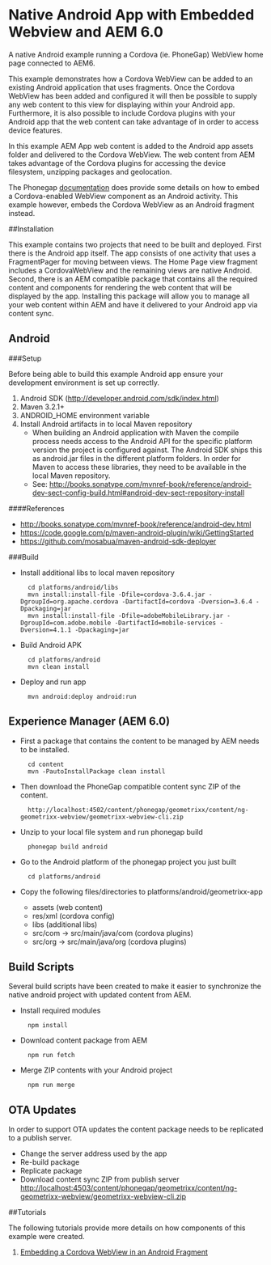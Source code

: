 Native Android App with Embedded Webview and AEM 6.0
===========

A native Android example running a Cordova (ie. PhoneGap) WebView home page connected to AEM6.

This example demonstrates how a Cordova WebView can be added to an existing Android application that uses fragments.  Once the Cordova WebView
has been added and configured it will then be possible to supply any web content to this view for displaying within your Android app.  Furthermore,
it is also possible to include Cordova plugins with your Android app that the web content can take advantage of in order to access device features.

In this example AEM App web content is added to the Android app assets folder and delivered to the Cordova WebView.  The web content from AEM takes
advantage of the Cordova plugins for accessing the device filesystem, unzipping packages and geolocation.

The Phonegap [documentation](http://docs.phonegap.com/en/3.4.0/guide_platforms_android_webview.md.html) does provide some details on how to embed a Cordova-enabled WebView component as an Android activity.
This example however, embeds the Cordova WebView as an Android fragment instead.


##Installation

This example contains two projects that need to be built and deployed.  First there is the Android app itself.  The app
consists of one activity that uses a FragmentPager for moving between views.  The Home Page view fragment includes a CordovaWebView and
the remaining views are native Android.  Second, there is an AEM compatible package that contains all the required content and components for
rendering the web content that will be displayed by the app.  Installing this package will allow you to manage all your web content within AEM
and have it delivered to your Android app via content sync.

Android
----

###Setup

Before being able to build this example Android app ensure your development environment is set up correctly.

1. Android SDK (http://developer.android.com/sdk/index.html)
1. Maven 3.2.1+
1. ANDROID_HOME environment variable
1. Install Android artifacts in to local Maven repository
    - When building an Android application with Maven the compile process needs access to the Android API for the specific platform version the project is configured against. The Android SDK ships this as android.jar files in the different platform folders. In order for Maven to access these libraries, they need to be available in the local Maven repository.
    - See: <http://books.sonatype.com/mvnref-book/reference/android-dev-sect-config-build.html#android-dev-sect-repository-install>

####References

- <http://books.sonatype.com/mvnref-book/reference/android-dev.html>
- <https://code.google.com/p/maven-android-plugin/wiki/GettingStarted>
- <https://github.com/mosabua/maven-android-sdk-deployer>

###Build

* Install additional libs to local maven repository

        cd platforms/android/libs
        mvn install:install-file -Dfile=cordova-3.6.4.jar -DgroupId=org.apache.cordova -DartifactId=cordova -Dversion=3.6.4 -Dpackaging=jar
        mvn install:install-file -Dfile=adobeMobileLibrary.jar -DgroupId=com.adobe.mobile -DartifactId=mobile-services -Dversion=4.1.1 -Dpackaging=jar

* Build Android APK

        cd platforms/android
        mvn clean install

* Deploy and run app

        mvn android:deploy android:run



Experience Manager (AEM 6.0)
----

* First a package that contains the content to be managed by AEM needs to be installed.

        cd content
        mvn -PautoInstallPackage clean install

* Then download the PhoneGap compatible content sync ZIP of the content.

        http://localhost:4502/content/phonegap/geometrixx/content/ng-geometrixx-webview/geometrixx-webview-cli.zip

* Unzip to your local file system and run phonegap build

        phonegap build android

* Go to the Android platform of the phonegap project you just built

        cd platforms/android

* Copy the following files/directories to platforms/android/geometrixx-app
    * assets (web content)
    * res/xml (cordova config)
    * libs (additional libs)
    * src/com -> src/main/java/com (cordova plugins)
    * src/org -> src/main/java/org (cordova plugins)
    
Build Scripts
----

Several build scripts have been created to make it easier to synchronize the native android project with updated content from AEM.

* Install required modules

        npm install
        
* Download content package from AEM

        npm run fetch
        
* Merge ZIP contents with your Android project
        
        npm run merge        

OTA Updates
----

In order to support OTA updates the content package needs to be replicated to a publish server.

* Change the server address used by the app
* Re-build package
* Replicate package
* Download content sync ZIP from publish server
        <http://localhost:4503/content/phonegap/geometrixx/content/ng-geometrixx-webview/geometrixx-webview-cli.zip>

##Tutorials

The following tutorials provide more details on how components of this example were created.

1. [Embedding a Cordova WebView in an Android Fragment](https://github.com/Adobe-Marketing-Cloud/app-sample-android-phonegap/wiki/Embed-Webview-in-Android-Fragment)
